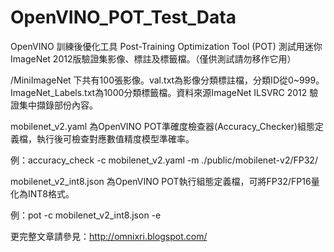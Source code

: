 # OpenVINO_POT_Test_Data
OpenVINO 訓練後優化工具 Post-Training Optimization Tool (POT) 測試用迷你ImageNet 2012版驗證集影像、標註及標籤檔。（僅供測試請勿移作它用）

/MiniImageNet 下共有100張影像。val.txt為影像分類標註檔，分類ID從0~999。ImageNet_Labels.txt為1000分類標籤檔。資料來源ImageNet ILSVRC 2012 驗證集中擷錄部份內容。


mobilenet_v2.yaml 為OpenVINO POT準確度檢查器(Accuracy_Checker)組態定義檔，執行後可檢查對應數值精度模型準確率。

例：accuracy_check -c mobilenet_v2.yaml -m ./public/mobilenet-v2/FP32/


mobilenet_v2_int8.json 為OpenVINO POT執行組態定義檔，可將FP32/FP16量化為INT8格式。

例：pot -c mobilenet_v2_int8.json -e

更完整文章請參見：http://omnixri.blogspot.com/
